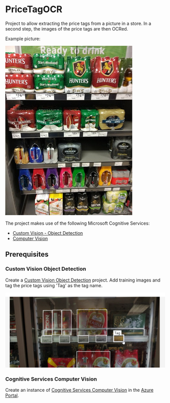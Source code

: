 # PriceTagOCR

Project to allow extracting the price tags from a picture in a store. In a second step, the images of the price tags are then OCRed.

Example picture:

![Sample store image](./images/store_sample_small.jpg)

The project makes use of the following Microsoft Cognitive Services:
* [Custom Vision - Object Detection](https://docs.microsoft.com/en-us/azure/cognitive-services/custom-vision-service/csharp-tutorial-od)
* [Computer Vision](https://docs.microsoft.com/en-us/azure/cognitive-services/Computer-vision/quickstarts/csharp-print-text)

## Prerequisites

### Custom Vision Object Detection
Create a [Custom Vision Object Detection](https://docs.microsoft.com/en-us/azure/cognitive-services/custom-vision-service/csharp-tutorial-od) project. Add training images and tag the price tags using 'Tag' as the tag name.

![Custom Vision object tagging](./images/custom_vision_tagging.png)


### Cognitive Services Computer Vision
Create an instance of [Cognitive Services Computer Vision](https://azure.microsoft.com/en-us/try/cognitive-services/my-apis/?api=computer-vision) in the [Azure Portal](https://portal.azure.com).

